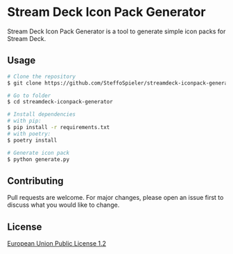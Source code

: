 # Stream Deck Icon Pack Generator

Stream Deck Icon Pack Generator is a tool to generate simple icon packs for Stream Deck.

## Usage

```bash
# Clone the repository
$ git clone https://github.com/SteffoSpieler/streamdeck-iconpack-generator.git

# Go to folder
$ cd streamdeck-iconpack-generator

# Install dependencies
# with pip:
$ pip install -r requirements.txt
# with poetry:
$ poetry install

# Generate icon pack
$ python generate.py
```

## Contributing
Pull requests are welcome. For major changes, please open an issue first to discuss what you would like to change.

## License
[European Union Public License 1.2](https://choosealicense.com/licenses/eupl-1.2/)